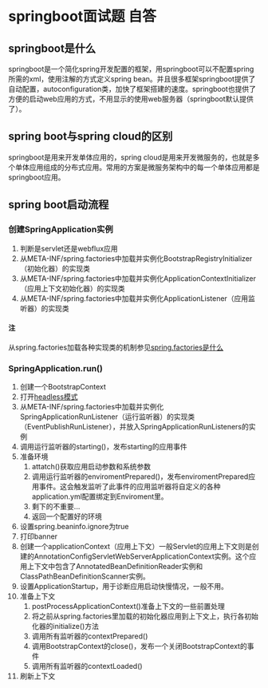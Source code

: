 # springboot面试题 自答

## springboot是什么

springboot是一个简化spring开发配置的框架，用springboot可以不配置spring所需的xml，使用注解的方式定义spring bean。并且很多框架springboot提供了自动配置，autoconfiguration类，加快了框架搭建的速度。springboot也提供了方便的启动web应用的方式，不用显示的使用web服务器（springboot默认提供了）。

## spring boot与spring cloud的区别

springboot是用来开发单体应用的，spring cloud是用来开发微服务的，也就是多个单体应用组成的分布式应用。常用的方案是微服务架构中的每一个单体应用都是springboot应用。

## spring boot启动流程

### 创建SpringApplication实例

1. 判断是servlet还是webflux应用
2. 从META-INF/spring.factories中加载并实例化BootstrapRegistryInitializer（初始化器）的实现类
3. 从META-INF/spring.factories中加载并实例化ApplicationContextInitializer（应用上下文初始化器）的实现类
4. 从META-INF/spring.factories中加载并实例化ApplicationListener（应用监听器）的实现类

#### 注

从spring.factories加载各种实现类的机制参见[spring.factories是什么](./spring.factories是什么.md)

### SpringApplication.run()

1. 创建一个BootstrapContext
2. 打开[headless模式](./springboot问答.md)
3. 从META-INF/spring.factories中加载并实例化SpringApplicationRunListener（运行监听器）的实现类（EventPublishRunListener），并放入SpringApplicationRunListeners的实例
4. 调用运行监听器的starting()，发布starting的应用事件
5. 准备环境
   1. attatch()获取应用启动参数和系统参数
   2. 调用运行监听器的enviromentPrepared()，发布enviromentPrepared应用事件。这会触发监听了此事件的应用监听器将自定义的各种application.yml配置绑定到Enviroment里。
   3. 剩下的不重要...
   4. 返回一个配置好的环境
6. 设置spring.beaninfo.ignore为true
7. 打印banner
8. 创建一个applicationContext（应用上下文）一般Servlet的应用上下文则是创建的AnnotationConfigServletWebServerApplicationContext实例。这个应用上下文中包含了AnnotatedBeanDefinitionReader实例和ClassPathBeanDefinitionScanner实例。
9. 设置ApplicationStartup，用于诊断应用启动快慢情况，一般不用。
10. 准备上下文
    1. postProcessApplicationContext()准备上下文的一些前置处理
    2. 将之前从spring.factories里加载的初始化器应用到上下文上，执行各初始化器的initialize()方法
    3. 调用所有监听器的contextPrepared()
    4. 调用BootstrapContext的close()，发布一个关闭BootstrapContext的事件
    5. 调用所有监听器的contextLoaded()
11. 刷新上下文


